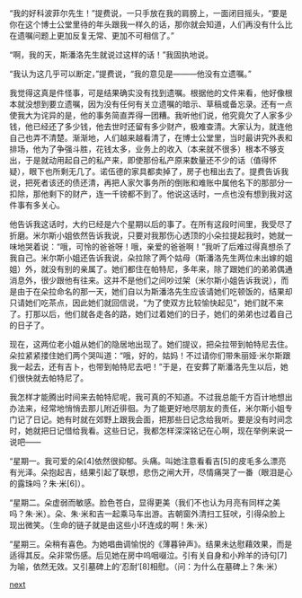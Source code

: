 
“我的好科波菲尔先生！”提费说，一只手放在我的肩膀上，一面闭目摇头，“要是你在这个博士公堂里待的年头跟我一样久的话，那你就会知道，人们再没有什么比在遗嘱问题上更加反复无常、更加不可相信了。”

“啊，我的天，斯潘洛先生就说过这样的话！”我固执地说。

“我认为这几乎可以断定，”提费说，“我的意见是———他没有立遗嘱。”

我觉得这真是件怪事，可是结果确实没有找到遗嘱。根据他的文件来看，他好像根本就没想到要立遗嘱，因为没有任何有关立遗嘱的暗示、草稿或备忘录。还有一点使我大为诧异的是，他的事务简直弄得一团糟。我听他们说，他究竟欠了人家多少钱，他已经还了多少钱，他去世时还留有多少财产，极难查清。大家认为，就连他自己也弄不清楚。渐渐地，人们越来越看清了，在博士公堂里，当时最讲究外表和排场，他为了争强斗胜，花钱太多，业务上的收入（本来就不很多）根本不够支出，于是就动用起自己的私产来，即使那份私产原来数量还不少的话（值得怀疑），眼下也所剩无几了。诺伍德的家具都卖掉了，房子也租出去了。提费告诉我说，把死者该还的债还清，再把人家欠事务所的倒账和难账中属他名下的那部分一扣除，那他剩下的财产，连一千镑都不到了。他说这话时，一点也没有想到我对这件事有多关心。

他告诉我这话时，大约已经是六个星期以后的事了。在所有这段时间里，我受尽了折磨。米尔斯小姐依然告诉我说，只要对我那伤心透顶的小朵拉提起我时，她就一味地哭着说：“哦，可怜的爸爸呀！哦，亲爱的爸爸啊！”我听了后难过得真想杀了我自己。米尔斯小姐还告诉我说，朵拉除了两个姑母（斯潘洛先生两位未出嫁的姐姐）外，就没有别的亲属了。她们都住在帕特尼，多年来，除了跟她们的弟弟偶通消息外，很少跟他有往来。这并不是他们之间吵过架（米尔斯小姐告诉我说），而是由于在朵拉命名的那一天，她们自以为斯潘洛先生应该请她们吃顿饭的，结果却只请她们吃茶点，因此她们就回信说，“为了使双方比较愉快起见”，她们就不来了。打那以后，他们就各走各的路，她们过着她们的日子，她们的弟弟也过着自己的日子了。

现在，这两位老小姐从她们的隐居地出现了。她们提议，把朵拉带到帕特尼去住。朵拉紧紧搂住她们两个哭叫道：“哦，好的，姑妈！不过请你们带朱丽娅·米尔斯跟我一起去，还有吉卜，也带到帕特尼去吧！”于是，在安葬了斯潘洛先生以后，她们很快就去帕特尼了。

我怎样才能腾出时间来去帕特尼呢，我可真的不知道。不过我总能千方百计地想出办法来，经常地悄悄去那儿附近徘徊。为了能更好地尽朋友的责任，米尔斯小姐专门记了日记。她有时就在郊野上跟我会面，把那些日记念给我听。要是没有时间念时，她就把日记借给我看。这些日记，我都怎样深深铭记在心啊，现在举例来说一说吧——

“星期一。我可爱的朵[4]依然很抑郁。头痛。叫她注意看看吉[5]的皮毛多么漂亮有光泽。朵抱起吉，结果引起了联想，悲伤之闸大开，尽情痛哭了一番（眼泪是心的露珠吗？朱·米[6]）。

“星期二。朵虚弱而敏感。脸色苍白，显得更美（我们不也认为月亮有同样之美吗？朱·米）。朵、朱·米和吉一起乘马车出游。吉朝窗外清扫工狂吠，引得朵脸上现出微笑。（生命的链子就是由这些小环连成的啊！朱·米）

“星期三。朵稍有喜色。为她唱曲调愉悦的《薄暮钟声》。结果未达慰藉效果，而是适得其反。朵非常伤感。后见她在房中呜咽啜泣。引有关自身和小羚羊的诗句[7]为喻，依然无效。又引墓碑上的‘忍耐’[8]相慰。（问：为什么在墓碑上？朱·米）

[next](page493)